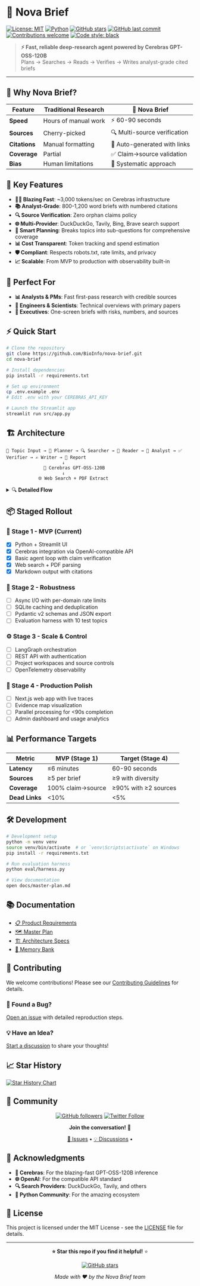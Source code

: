 # 🧠 Nova Brief

[![License: MIT](https://img.shields.io/badge/License-MIT-yellow.svg)](https://opensource.org/licenses/MIT)
[![Python](https://img.shields.io/badge/python-3.11+-blue.svg)](https://www.python.org/downloads/)
[![GitHub stars](https://img.shields.io/github/stars/BioInfo/nova-brief.svg?style=social&label=Star)](https://github.com/BioInfo/nova-brief)
[![GitHub last commit](https://img.shields.io/github/last-commit/BioInfo/nova-brief.svg)](https://github.com/BioInfo/nova-brief/commits/main)
[![Contributions welcome](https://img.shields.io/badge/contributions-welcome-brightgreen.svg?style=flat)](https://github.com/BioInfo/nova-brief/issues)
[![Code style: black](https://img.shields.io/badge/code%20style-black-000000.svg)](https://github.com/psf/black)

> **⚡ Fast, reliable deep-research agent powered by Cerebras GPT-OSS-120B**  
> Plans → Searches → Reads → Verifies → Writes analyst-grade cited briefs

---

## 🌟 Why Nova Brief?

| Feature | Traditional Research | 🧠 Nova Brief |
|---------|---------------------|---------------|
| **Speed** | Hours of manual work | ⚡ 60-90 seconds |
| **Sources** | Cherry-picked | 🔍 Multi-source verification |
| **Citations** | Manual formatting | 📝 Auto-generated with links |
| **Coverage** | Partial | ✅ Claim→source validation |
| **Bias** | Human limitations | 🤖 Systematic approach |

## 🚀 Key Features

- **🏃‍♂️ Blazing Fast**: ~3,000 tokens/sec on Cerebras infrastructure
- **📚 Analyst-Grade**: 800-1,200 word briefs with numbered citations
- **🔍 Source Verification**: Zero orphan claims policy
- **🌐 Multi-Provider**: DuckDuckGo, Tavily, Bing, Brave search support
- **🧠 Smart Planning**: Breaks topics into sub-questions for comprehensive coverage
- **📊 Cost Transparent**: Token tracking and spend estimation
- **🛡️ Compliant**: Respects robots.txt, rate limits, and privacy
- **📈 Scalable**: From MVP to production with observability built-in

## 🎯 Perfect For

- **📊 Analysts & PMs**: Fast first-pass research with credible sources
- **🔬 Engineers & Scientists**: Technical overviews with primary papers
- **👔 Executives**: One-screen briefs with risks, numbers, and sources

## ⚡ Quick Start

```bash
# Clone the repository
git clone https://github.com/BioInfo/nova-brief.git
cd nova-brief

# Install dependencies
pip install -r requirements.txt

# Set up environment
cp .env.example .env
# Edit .env with your CEREBRAS_API_KEY

# Launch the Streamlit app
streamlit run src/app.py
```

## 🏗️ Architecture

```
📝 Topic Input → 🧠 Planner → 🔍 Searcher → 📖 Reader → 🔬 Analyst → ✅ Verifier → ✍️ Writer → 📄 Report
                     ↓
              🚀 Cerebras GPT-OSS-120B
                     ↓
            🌐 Web Search + PDF Extract
```

<details>
<summary>🔍 <strong>Detailed Flow</strong></summary>

1. **🧠 Planner**: Breaks topic into sub-questions and search queries
2. **🔍 Searcher**: Multi-provider search with domain caps and deduplication  
3. **📖 Reader**: Fetches pages, extracts content, respects robots.txt
4. **🔬 Analyst**: Synthesizes claims with source tracking
5. **✅ Verifier**: Enforces coverage policy, triggers follow-ups
6. **✍️ Writer**: Generates final Markdown with numbered citations

</details>

## 📦 Staged Rollout

### 🎯 Stage 1 - MVP (Current)
- [x] Python + Streamlit UI
- [x] Cerebras integration via OpenAI-compatible API
- [x] Basic agent loop with claim verification
- [x] Web search + PDF parsing
- [x] Markdown output with citations

### 🚀 Stage 2 - Robustness
- [ ] Async I/O with per-domain rate limits
- [ ] SQLite caching and deduplication
- [ ] Pydantic v2 schemas and JSON export
- [ ] Evaluation harness with 10 test topics

### ⚙️ Stage 3 - Scale & Control
- [ ] LangGraph orchestration
- [ ] REST API with authentication  
- [ ] Project workspaces and source controls
- [ ] OpenTelemetry observability

### 🎨 Stage 4 - Production Polish
- [ ] Next.js web app with live traces
- [ ] Evidence map visualization
- [ ] Parallel processing for <90s completion
- [ ] Admin dashboard and usage analytics

## 📊 Performance Targets

| Metric | MVP (Stage 1) | Target (Stage 4) |
|--------|---------------|------------------|
| **Latency** | ≤6 minutes | 60-90 seconds |
| **Sources** | ≥5 per brief | ≥9 with diversity |
| **Coverage** | 100% claim→source | ≥90% with ≥2 sources |
| **Dead Links** | <10% | <5% |

## 🛠️ Development

```bash
# Development setup
python -m venv venv
source venv/bin/activate  # or `venv\Scripts\activate` on Windows
pip install -r requirements.txt

# Run evaluation harness
python eval/harness.py

# View documentation
open docs/master-plan.md
```

## 📚 Documentation

- [📋 Product Requirements](docs/prd.md)
- [🗺️ Master Plan](docs/master-plan.md)
- [🏗️ Architecture Specs](docs/specs/)
- [🧠 Memory Bank](memory-bank/)

## 🤝 Contributing

We welcome contributions! Please see our [Contributing Guidelines](CONTRIBUTING.md) for details.

### 🐛 Found a Bug?
[Open an issue](https://github.com/BioInfo/nova-brief/issues/new) with detailed reproduction steps.

### 💡 Have an Idea?
[Start a discussion](https://github.com/BioInfo/nova-brief/discussions) to share your thoughts!

## 📈 Star History

[![Star History Chart](https://api.star-history.com/svg?repos=BioInfo/nova-brief&type=Date)](https://star-history.com/#BioInfo/nova-brief&Date)

## 🎉 Community

<div align="center">

[![GitHub followers](https://img.shields.io/github/followers/BioInfo?style=social)](https://github.com/BioInfo)
[![Twitter Follow](https://img.shields.io/twitter/follow/bioinfo?style=social)](https://twitter.com/bioinfo)

**Join the conversation!** 💬

[🐛 Issues](https://github.com/BioInfo/nova-brief/issues) • 
[💡 Discussions](https://github.com/BioInfo/nova-brief/discussions) • 

</div>

## 🙏 Acknowledgments

- **🧠 Cerebras**: For the blazing-fast GPT-OSS-120B inference
- **🌐 OpenAI**: For the compatible API standard
- **🔍 Search Providers**: DuckDuckGo, Tavily, and others
- **🐍 Python Community**: For the amazing ecosystem

## 📄 License

This project is licensed under the MIT License - see the [LICENSE](LICENSE) file for details.

---

<div align="center">

**⭐ Star this repo if you find it helpful!** ⭐

[![GitHub stars](https://img.shields.io/github/stars/BioInfo/nova-brief.svg?style=social&label=Star&maxAge=2592000)](https://github.com/BioInfo/nova-brief/stargazers)

*Made with ❤️ by the Nova Brief team*

</div>
